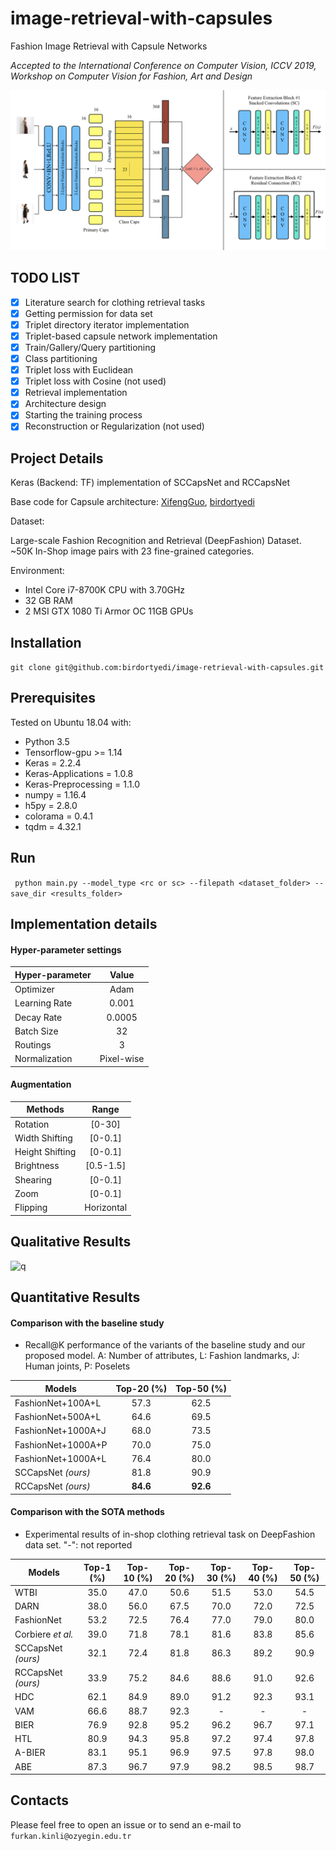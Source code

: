 # image-retrieval-with-capsules
Fashion Image Retrieval with Capsule Networks

*Accepted to the International Conference on Computer Vision, ICCV 2019, Workshop on Computer Vision for Fashion, Art and Design*

![architecture][arch]

[arch]: ./assets/model_arc.png

## TODO LIST

- [x] Literature search for clothing retrieval tasks
- [x] Getting permission for data set
- [x] Triplet directory iterator implementation
- [x] Triplet-based capsule network implementation
- [x] Train/Gallery/Query partitioning
- [x] Class partitioning
- [x] Triplet loss with Euclidean
- [x] Triplet loss with Cosine (not used)
- [x] Retrieval implementation
- [x] Architecture design
- [x] Starting the training process
- [x] Reconstruction or Regularization (not used)

## Project Details

Keras (Backend: TF) implementation of SCCapsNet and RCCapsNet

Base code for Capsule architecture: [XifengGuo](https://github.com/XifengGuo/CapsNet-Keras), [birdortyedi](https://github.com/birdortyedi/fashion-caps-net)

Dataset: 

Large-scale Fashion Recognition and Retrieval (DeepFashion) Dataset. ~50K In-Shop image pairs with 23 fine-grained categories. 

Environment:

* Intel Core i7-8700K CPU with 3.70GHz
* 32 GB RAM 
* 2 MSI GTX 1080 Ti Armor OC 11GB GPUs

## Installation

``` git clone git@github.com:birdortyedi/image-retrieval-with-capsules.git ```

## Prerequisites

Tested on Ubuntu 18.04 with:
* Python 3.5
* Tensorflow-gpu >= 1.14
* Keras = 2.2.4
* Keras-Applications = 1.0.8
* Keras-Preprocessing = 1.1.0
* numpy = 1.16.4
* h5py = 2.8.0
* colorama = 0.4.1
* tqdm = 4.32.1

## Run

``` python main.py --model_type <rc or sc> --filepath <dataset_folder> --save_dir <results_folder>```

## Implementation details
#### Hyper-parameter settings

| Hyper-parameter        | Value         |
| -------------          |:-------------:|
| Optimizer              | Adam          |
| Learning Rate          | 0.001         |
| Decay Rate             | 0.0005        |
| Batch Size             | 32            |
| Routings               | 3             |
| Normalization          | Pixel-wise    |

#### Augmentation

| Methods                | Range         |
| -------------          |:-------------:|
| Rotation               | [0-30]        |
| Width Shifting         | [0-0.1]       |
| Height Shifting        | [0-0.1]       |
| Brightness             | [0.5-1.5]     |
| Shearing               | [0-0.1]       |
| Zoom                   | [0-0.1]       |
| Flipping               | Horizontal    |

## Qualitative Results

![q][qualitative]

[qualitative]: ./assets/qualitative.png

## Quantitative Results

#### Comparison with the baseline study

* Recall@K performance of the variants of the baseline study and our proposed model. A: Number of attributes, L: Fashion landmarks, J: Human joints, P: Poselets

| Models                 | Top-20 (%)         | Top-50 (%)         |
| -------------          |:------------------:|:------------------:|
| FashionNet+100A+L      | 57.3               | 62.5               |
| FashionNet+500A+L      | 64.6               | 69.5               |
| FashionNet+1000A+J     | 68.0               | 73.5               |
| FashionNet+1000A+P     | 70.0               | 75.0               |
| FashionNet+1000A+L     | 76.4               | 80.0               |
| SCCapsNet *(ours)*     | 81.8               | 90.9               |
| RCCapsNet *(ours)*     | **84.6**           | **92.6**           |

#### Comparison with the SOTA methods

* Experimental results of in-shop clothing retrieval task on DeepFashion data set. "-": not reported

| Models                 | Top-1 (%)          | Top-10 (%)         | Top-20 (%)         | Top-30 (%)         | Top-40 (%)         | Top-50 (%)         |
| -------------          |:------------------:|:------------------:|:------------------:|:------------------:|:------------------:|:------------------:|
| WTBI                   | 35.0               | 47.0               | 50.6               | 51.5               | 53.0               | 54.5               |
| DARN                   | 38.0               | 56.0               | 67.5               | 70.0               | 72.0               | 72.5               |
| FashionNet             | 53.2               | 72.5               | 76.4               | 77.0               | 79.0               | 80.0               |
| Corbiere *et al.*      | 39.0               | 71.8               | 78.1               | 81.6               | 83.8               | 85.6               |
| SCCapsNet *(ours)*     | 32.1               | 72.4               | 81.8               | 86.3               | 89.2               | 90.9               |
| RCCapsNet *(ours)*     | 33.9               | 75.2               | 84.6               | 88.6               | 91.0               | 92.6               |
| HDC                    | 62.1               | 84.9               | 89.0               | 91.2               | 92.3               | 93.1               |
| VAM                    | 66.6               | 88.7               | 92.3               | -                  | -                  | -                  |
| BIER                   | 76.9               | 92.8               | 95.2               | 96.2               | 96.7               | 97.1               |
| HTL                    | 80.9               | 94.3               | 95.8               | 97.2               | 97.4               | 97.8               |
| A-BIER                 | 83.1               | 95.1               | 96.9               | 97.5               | 97.8               | 98.0               |
| ABE                    | 87.3               | 96.7               | 97.9               | 98.2               | 98.5               | 98.7               |

## Contacts

Please feel free to open an issue or to send an e-mail to `furkan.kinli@ozyegin.edu.tr`
